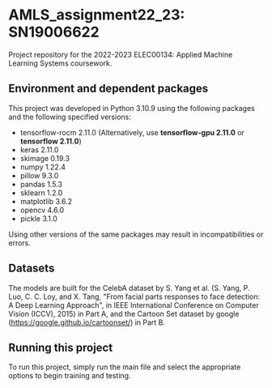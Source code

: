 # AMLS_assignment22_23: SN19006622

Project repository for the 2022-2023 ELEC00134: Applied Machine Learning Systems coursework.

## Environment and dependent packages

This project was developed in Python 3.10.9 using the following packages and the following specified versions:
- tensorflow-rocm 2.11.0 (Alternatively, use **tensorflow-gpu 2.11.0** or **tensorflow 2.11.0**)
- keras 2.11.0
- skimage 0.19.3
- numpy 1.22.4
- pillow 9.3.0
- pandas 1.5.3
- sklearn 1.2.0
- matplotlib 3.6.2
- opencv 4.6.0
- pickle 3.1.0

Using other versions of the same packages may result in incompatibilities or errors.

## Datasets

The models are built for the CelebA dataset by S. Yang et al. (S. Yang, P. Luo, C. C. Loy, and X. Tang, "From facial parts responses to face detection: A Deep Learning Approach", in IEEE International Conference on Computer Vision (ICCV), 2015) in Part A, and the Cartoon Set dataset by google (https://google.github.io/cartoonset/) in Part B.

## Running this project

To run this project, simply run the main file and select the appropriate options to begin training and testing.
